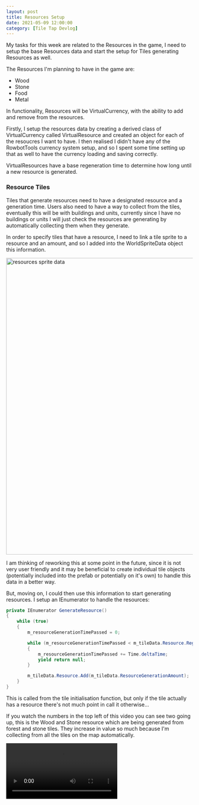 ```yaml
---
layout: post
title: Resources Setup
date: 2021-05-09 12:00:00
category: [Tile Tap Devlog]
---
```


My tasks for this week are related to the Resources in the game, I need to setup the base Resources data and start the setup for Tiles generating Resources as well.

The Resources I'm planning to have in the game are:
* Wood
* Stone
* Food
* Metal


In functionality, Resources will be VirtualCurrency, with the ability to add and remove from the resources.

Firstly, I setup the resources data by creating a derived class of VirtualCurrency called VirtualResource and created an object for each of the resoucres I want to have. I then realised I didn't have any of the RowbotTools currency system setup, and so I spent some time setting up that as well to have the currency loading and saving correctly.

VirtualResources have a base regeneration time to determine how long until a new resource is generated.

<h3>Resource Tiles</h3>
Tiles that generate resources need to have a designated resource and a generation time. Users also need to have a way to collect from the tiles, eventually this will be with buildings and units, currently since I have no buildings or units I will just check the resources are generating by automatically collecting them when they generate.

In order to specify tiles that have a resource, I need to link a tile sprite to a resource and an amount, and so I added into the WorldSpriteData object this information.

<img src="{{ site.baseurl }}/assets/blog/TileTap2/resources-sprite-data.png" alt="resources sprite data" style="width: 800px;"/>

I am thinking of reworking this at some point in the future, since it is not very user friendly and it may be beneficial to create individual tile objects (potentially included into the prefab or potentially on it's own) to handle this data in a better way.

But, moving on, I could then use this information to start generating resources. I setup an IEnumerator to handle the resources:

```c#
private IEnumerator GenerateResource()
{
    while (true)
    {
        m_resourceGenerationTimePassed = 0;

        while (m_resourceGenerationTimePassed < m_tileData.Resource.RegenerationTime)
        {
            m_resourceGenerationTimePassed += Time.deltaTime;
            yield return null;
        }

        m_tileData.Resource.Add(m_tileData.ResourceGenerationAmount);
    }
}
```

This is called from the tile initialisation function, but only if the tile actually has a resource there's not much point in call it otherwise...

If you watch the numbers in the top left of this video you can see two going up, this is the Wood and Stone resource which are being generated from forest and stone tiles. They increase in value so much because I'm collecting from all the tiles on the map automatically.

<video controls>
  <source src="{{ site.baseurl }}/assets/blog/TileTap2/resource-generation-video.mp4" type="video/mp4">
</video>